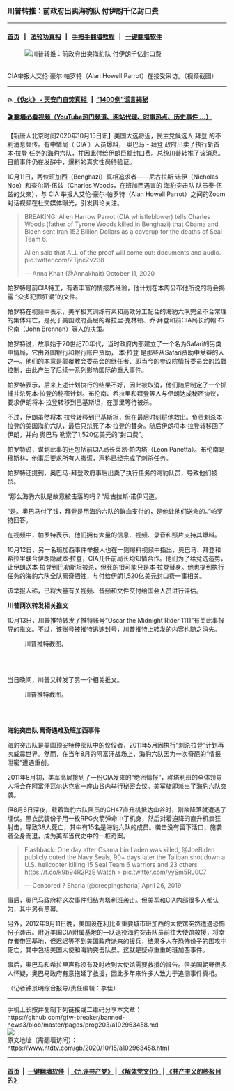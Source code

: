 ### 川普转推：前政府出卖海豹队 付伊朗千亿封口费
------------------------

#### [首页](https://github.com/gfw-breaker/banned-news3/blob/master/README.md) &nbsp;&nbsp;|&nbsp;&nbsp; [法轮功真相](https://github.com/begood0513/basic/blob/master/README.md)  &nbsp;&nbsp;|&nbsp;&nbsp; [手把手翻墙教程](https://github.com/gfw-breaker/guides/wiki)  &nbsp;&nbsp;|&nbsp;&nbsp; [一键翻墙软件](https://github.com/gfw-breaker/nogfw/blob/master/README.md)  



<div><div class="featured_image">
 <figure>
  <img alt="川普转推：前政府出卖海豹队 付伊朗千亿封口费" src="https://i.ntdtv.com/assets/uploads/2020/10/de1df88ae35963446645cb3ea098193b.jpg"/>
 </figure><br/>
 <span class="caption">
  CIA举报人艾伦·豪尔·帕罗特（Alan Howell Parrot）在接受采访。（视频截图）
 </span>
</div>
</div><hr/>

#### 💥 [《伪火》 - 天安门自焚真相 ](http://158.247.195.190:10000/videos/blog/weihuo.html)&nbsp; |&nbsp; [“1400例”谎言揭秘  ](http://158.247.195.190:10000/videos/blog/jiexi1400.html)

#### [ 🎬  翻墙必看视频（YouTube热门频道、网站代理、时事热点、历史事件 ...）](https://github.com/gfw-breaker/links/blob/master/banned.md)

<div><div class="post_content" itemprop="articleBody">
 <p>
  【新唐人北京时间2020年10月15日讯】美国大选将近，民主党候选人
  <ok href="https://www.ntdtv.com/gb/拜登.htm">
   拜登
  </ok>
  的不利消息频传。有中情局（
  <ok href="https://www.ntdtv.com/gb/cia.htm">
   CIA
  </ok>
  ）人员爆料，
  <ok href="https://www.ntdtv.com/gb/奥巴马.htm">
   奥巴马
  </ok>
  -
  <ok href="https://www.ntdtv.com/gb/拜登.htm">
   拜登
  </ok>
  政府出卖了执行斩首
  <ok href="https://www.ntdtv.com/gb/本·拉登.htm">
   本·拉登
  </ok>
  任务的海豹六队，并因此付给伊朗巨额封口费。总统川普转推了该消息。目前事件仍在发酵中，爆料的真实性尚待验证。
 </p>
 <p>
  10月11日，两位班加西（Benghazi）真相追求者——尼古拉斯·诺伊（Nicholas Noe）和查尔斯·伍兹（Charles Woods，在班加西遇害的
  <ok href="https://www.ntdtv.com/gb/海豹突击队.htm">
   海豹突击队
  </ok>
  队员泰·伍兹的父亲），与
  <ok href="https://www.ntdtv.com/gb/cia.htm">
   CIA
  </ok>
  举报人艾伦·豪尔·帕罗特（Alan Howell Parrot）之间的Zoom对话视频在社交媒体曝光，引发舆论关注。
 </p>
 <blockquote class="twitter-tweet" data-dnt="true" data-width="500">
  <p dir="ltr" lang="en">
   BREAKING: Allen Harrow Parrot (CIA whistleblower) tells Charles Woods (father of Tyrone Woods killed in Benghazi) that Obama and Biden sent Iran 152 Billion Dollars as a coverup for the deaths of Seal Team 6.
  </p>
  <p>
   Allen said that ALL of the proof will come out: documents and audio.
   <ok href="https://t.co/ZTjncZv238">
    pic.twitter.com/ZTjncZv238
   </ok>
  </p>
  <p>
   — Anna Khait (@Annakhait)
   <ok href="https://twitter.com/Annakhait/status/1315391500155523084?ref_src=twsrc%5Etfw">
    October 11, 2020
   </ok>
  </p>
 </blockquote>
 <p>
  <script async="" charset="utf-8" src="https://platform.twitter.com/widgets.js">
  </script>
 </p>
 <p>
  <p>
   帕罗特是前CIA特工，有着丰富的情报界经验，他计划在本周公布他所说的将会揭露 “众多犯罪狂潮”的文件。
  </p>
  <p>
   帕罗特在视频中表示，美军极其训练有素和高效分工配合的海豹六队完全不合常理的集体阵亡，是死于美国政府高层的希拉里·克林顿、乔·拜登和前CIA局长约翰·布伦南（John Brennan）等人的决策。
  </p>
  <p>
   帕罗特说，故事始于20世纪70年代，当时政府内部建立了一个名为Safari的另类中情局，它由外国银行和银行账户资助，
   <ok href="https://www.ntdtv.com/gb/本·拉登.htm">
    本·拉登
   </ok>
   是那些从Safari资助中受益的人之一。他们的本意是颠覆教会委员会的继任者、即当今的参议院情报委员会的监督控制，由此产生了后续一系列影响国际的重大事件。
  </p>
  <p>
   帕罗特表示，后来上述计划执行的结果不好，因此被取消，他们随后制定了一个抓捕并杀死本·拉登的秘密计划。布伦南、希拉里和拜登等人与伊朗达成秘密协议，要求伊朗将本·拉登转移到巴基斯坦，在那里等待被杀。
  </p>
  <p>
   不过，伊朗虽然将本·拉登转移到巴基斯坦，但在最后时刻将他救出。负责刺杀本·拉登的美国海豹六队，最后只杀死了本·拉登的替身。随后伊朗将本·拉登转移回了伊朗，并向
   <ok href="https://www.ntdtv.com/gb/奥巴马.htm">
    奥巴马
   </ok>
   勒索了1,520亿美元的“封口费”。
  </p>
  <p>
   帕罗特说，谋划此事的还包括前CIA局长莱昂·帕内塔（Leon Panetta）。布伦南是穆斯林，他事后要求所有人撒谎，声称已经完成了刺杀任务。
  </p>
  <p>
   帕罗特还提到，奥巴马-拜登政府事后出卖了执行任务的海豹队员，导致他们被杀。
  </p>
  <p>
   “那么海豹六队是故意被击落的吗？”尼古拉斯·诺伊问道。
  </p>
  <p>
   “是。奥巴马付了钱，拜登是用海豹六队的鲜血支付的，是他让他们送命的。”帕罗特回答。
  </p>
  <p>
   在视频中，帕罗特表示，他们拥有大量的信息、视频、录音和照片支持其爆料。
  </p>
  <p>
   10月12日，另一名班加西事件举报人也在一则爆料视频中指出，奥巴马、拜登和希拉里联合伊朗隐藏本·拉登，CIA几任前局长均知情合作。他们为了给竞选造势，让伊朗送本·拉登到巴勒斯坦被杀，但死的很可能只是本·拉登替身。他也提到执行任务的海豹六队全队离奇牺牲，与付给伊朗1,520亿美元封口费一事相关。
  </p>
  <p>
   该举报人称，已将大量有关视频、音频和文件交付给国会人员进行评估。
  </p>
  <p>
   <strong>
    川普两次转发相关推文
   </strong>
  </p>
  <p>
   10月13日，川普推特转发了推特账号“Oscar the Midnight Rider 1111”有关此事报导的推文。不过，该账号被推特迅速封号，川普推特上转发的内容也随之消失。
  </p>
  <figure class="wp-caption aligncenter" id="attachment_102963463" style="width: 600px">
   <ok href="https://i.ntdtv.com/assets/uploads/2020/10/20201014115658832.jpg">
    <img alt="" class="size-medium wp-image-102963463" src="https://i.ntdtv.com/assets/uploads/2020/10/20201014115658832-600x737.jpg"/>
   </ok>
   <br/><figcaption class="wp-caption-text">
    川普推特截图。
   </figcaption><br/>
  </figure><br/>
  <p>
   当日晚间，川普又转发了另一个相关推文。
  </p>
  <figure class="wp-caption aligncenter" id="attachment_102963464" style="width: 600px">
   <ok href="https://i.ntdtv.com/assets/uploads/2020/10/Trump.jpg">
    <img alt="" class="size-medium wp-image-102963464" src="https://i.ntdtv.com/assets/uploads/2020/10/Trump-600x588.jpg"/>
   </ok>
   <br/><figcaption class="wp-caption-text">
    川普推特截图。
   </figcaption><br/>
  </figure><br/>
  <p>
   <strong>
    <ok href="https://www.ntdtv.com/gb/海豹突击队.htm">
     海豹突击队
    </ok>
    离奇遇难及班加西事件
   </strong>
  </p>
  <p>
   海豹突击队是美国顶尖特种部队中的佼佼者，2011年5月因执行“刺杀拉登”计划再次威震世界。然而，在当年8月的阿富汗战场上，海豹六队因为一次奇葩的“情报泄密”遭遇重创。
  </p>
  <p>
   2011年8月初，美军高层接到了一份CIA发来的“绝密情报”，称塔利班的全体领导人将会在阿富汗瓦尔达克省一座山谷内举行秘密会议。美军旋即派出了海豹六队突袭。
  </p>
  <p>
   但8月6日深夜，载着海豹六队队员的CH47直升机抵达山谷时，刚欲降落就遭遇了埋伏。黑衣武装份子用一枚RPG火箭弹命中了机身，然后对着迫降的直升机疯狂射击，导致38人死亡，其中有15名是海豹六队的成员。袭击没有留下活口，施袭者全身而退，成为美军当代史中的一桩奇案。
  </p>
  <blockquote class="twitter-tweet" data-dnt="true" data-width="500">
   <p dir="ltr" lang="en">
    Flashback: One day after Osama bin Laden was killed,
    <ok href="https://twitter.com/JoeBiden?ref_src=twsrc%5Etfw">
     @JoeBiden
    </ok>
    publicly outed the Navy Seals, 90+ days later the Taliban shot down a U.S. helicopter killing 15 Seal Team 6 warriors and 23 others
    <ok href="https://t.co/k9b94R2PzE">
     https://t.co/k9b94R2PzE
    </ok>
    Watch &gt;
    <ok href="https://t.co/yySm5RJ0C7">
     pic.twitter.com/yySm5RJ0C7
    </ok>
   </p>
   <p>
    — Censored ? Sharia (@creepingsharia)
    <ok href="https://twitter.com/creepingsharia/status/1121604865359265792?ref_src=twsrc%5Etfw">
     April 26, 2019
    </ok>
   </p>
  </blockquote>
  <p>
   <script async="" charset="utf-8" src="https://platform.twitter.com/widgets.js">
   </script>
  </p>
  <p>
   <p>
    事后，奥巴马政府将这次事件归结为塔利班袭击。但美军和CIA内部很多人都认为，其中另有黑幕。
   </p>
   <p>
    另外，2012年9月11日晚，美国设在利比亚重要城市班加西的大使馆突然遭遇恐怖份子袭击。附近美国CIA附属基地的一队退役海豹突击队员前往大使馆救援，将幸存者带回基地，但迟迟等不到美国政府派来的援兵，结果多人在恐怖份子的围攻中死亡，其中包括美国大使和海豹突击队员。这就是疑点重重的班加西事件。
   </p>
   <p>
    事后，奥巴马和希拉里声称没有及时收到大使馆需要救援的报告。但美国朝野很多人怀疑，奥巴马政府有意拖延了救援，因此多年来许多人致力于追溯事件真相。
   </p>
   <p>
    （记者钟景明综合报导/责任编辑：李佳）
   </p>
   <div class="single_ad">
   </div>
  </p>
 </p>
</div>
</div>
<hr/>
手机上长按并复制下列链接或二维码分享本文章：<br/>
https://github.com/gfw-breaker/banned-news3/blob/master/pages/prog203/a102963458.md <br/>
<a href='https://github.com/gfw-breaker/banned-news3/blob/master/pages/prog203/a102963458.md'><img src='https://github.com/gfw-breaker/banned-news3/blob/master/pages/prog203/a102963458.md.png'/></a> <br/>
原文地址（需翻墙访问）：https://www.ntdtv.com/gb/2020/10/15/a102963458.html


------------------------
#### [首页](https://github.com/gfw-breaker/banned-news3/blob/master/README.md) &nbsp;|&nbsp; [一键翻墙软件](https://github.com/gfw-breaker/nogfw/blob/master/README.md) &nbsp;| [《九评共产党》](https://github.com/gfw-breaker/9ping.md/blob/master/README.md#九评之一评共产党是什么) | [《解体党文化》](https://github.com/gfw-breaker/jtdwh.md/blob/master/README.md) | [《共产主义的终极目的》](https://github.com/gfw-breaker/gczydzjmd.md/blob/master/README.md)


<img src='http://gfw-breaker.win/banned-news3/pages/prog203/a102963458.md' width='0px' height='0px'/>